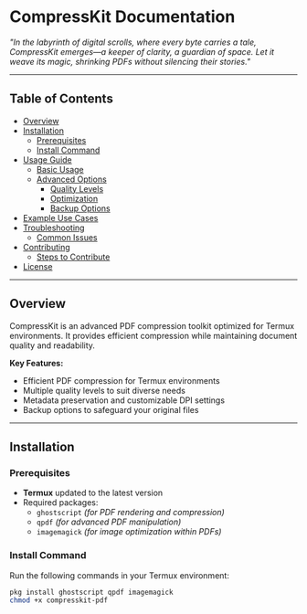 # CompressKit Documentation
*"In the labyrinth of digital scrolls, where every byte carries a tale, CompressKit emerges—a keeper of clarity, a guardian of space. Let it weave its magic, shrinking PDFs without silencing their stories."*

---

## Table of Contents
- [Overview](#overview)
- [Installation](#installation)
  - [Prerequisites](#prerequisites)
  - [Install Command](#install-command)
- [Usage Guide](#usage-guide)
  - [Basic Usage](#basic-usage)
  - [Advanced Options](#advanced-options)
    - [Quality Levels](#quality-levels)
    - [Optimization](#optimization)
    - [Backup Options](#backup-options)
- [Example Use Cases](#example-use-cases)
- [Troubleshooting](#troubleshooting)
  - [Common Issues](#common-issues)
- [Contributing](#contributing)
  - [Steps to Contribute](#steps-to-contribute)
- [License](#license)

---

## Overview
CompressKit is an advanced PDF compression toolkit optimized for Termux environments. It provides efficient compression while maintaining document quality and readability.

**Key Features:**
- Efficient PDF compression for Termux environments
- Multiple quality levels to suit diverse needs
- Metadata preservation and customizable DPI settings
- Backup options to safeguard your original files

---

## Installation

### Prerequisites
- **Termux** updated to the latest version
- Required packages:
  - `ghostscript` *(for PDF rendering and compression)*
  - `qpdf` *(for advanced PDF manipulation)*
  - `imagemagick` *(for image optimization within PDFs)*

### Install Command
Run the following commands in your Termux environment:
```bash
pkg install ghostscript qpdf imagemagick
chmod +x compresskit-pdf
